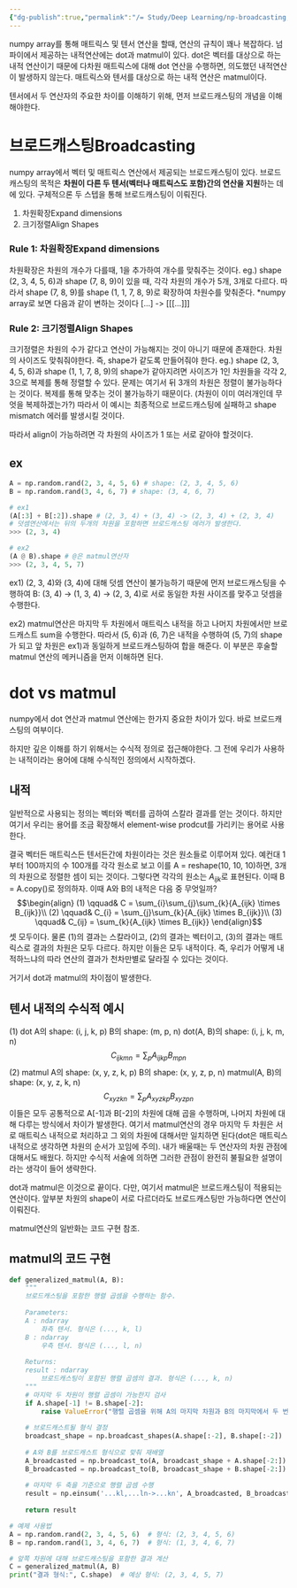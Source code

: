 ```yaml
---
{"dg-publish":true,"permalink":"/= Study/Deep Learning/np-broadcasting, dot, matmul/","created":"2024-11-15T15:47:26.000+09:00","updated":"2025-03-24T20:06:16.688+09:00"}
---
```


numpy array를 통해 매트릭스 및 텐서 연산을 할때, 연산의 규칙이 꽤나 복잡하다.
넘파이에서 제공하는 내적연산에는 dot과 matmul이 있다.
dot은 벡터를 대상으로 하는 내적 연산이기 때문에 다차원 매트릭스에 대해 dot 연산을 수행하면, 의도했던 내적연산이 발생하지 않는다.
매트릭스와 텐서를 대상으로 하는 내적 연산은 matmul이다.

텐서에서 두 연산자의 주요한 차이를 이해하기 위해, 먼저 브로드캐스팅의 개념을 이해해야한다.
# 브로드캐스팅Broadcasting
numpy array에서 벡터 및 매트릭스 연산에서 제공되는 브로드캐스팅이 있다.
브로드캐스팅의 목적은 **차원이 다른 두 텐서(벡터나 매트릭스도 포함)간의 연산을 지원**하는 데에 있다.
구체적으론 두 스텝을 통해 브로드캐스팅이 이뤄진다.
1. 차원확장Expand dimensions
2. 크기정렬Align Shapes

### Rule 1: 차원확장Expand dimensions
차원확장은 차원의 개수가 다를때, 1을 추가하여 개수를 맞춰주는 것이다.
eg.) shape (2, 3, 4, 5, 6)과 shape (7, 8, 9)이 있을 때, 각각 차원의 개수가 5개, 3개로 다르다. 따라서 shape (7, 8, 9)를 shape (1, 1, 7, 8, 9)로 확장하여 차원수를 맞춰준다.
\*numpy array로 보면 다음과 같이 변하는 것이다 \[...] -> \[\[\[...]]]

### Rule 2: 크기정렬Align Shapes
크기정렬은 차원의 수가 같다고 연산이 가능해지는 것이 아니기 때문에 존재한다.
차원의 사이즈도 맞춰줘야한다. 즉, shape가 같도록 만들어줘야 한다.
eg.) shape (2, 3, 4, 5, 6)과 shape (1, 1, 7, 8, 9)의 shape가 같아지려면 사이즈가 1인 차원들을 각각 2, 3으로 복제를 통해 정렬할 수 있다. 문제는 여기서 뒤 3개의 차원은 정렬이 불가능하다는 것이다. 복제를 통해 맞추는 것이 불가능하기 때문이다. (차원이 이미 여러개인데 무엇을 복제하겠는가?) 따라서 이 예시는 최종적으로 브로드캐스팅에 실패하고 shape mismatch 에러를 발생시킬 것이다.

따라서 align이 가능하려면 각 차원의 사이즈가 1 또는 서로 같아야 할것이다.

## ex
```python
A = np.random.rand(2, 3, 4, 5, 6) # shape: (2, 3, 4, 5, 6)
B = np.random.rand(3, 4, 6, 7) # shape: (3, 4, 6, 7)

# ex1
(A[:3] + B[:2]).shape # (2, 3, 4) + (3, 4) -> (2, 3, 4) + (2, 3, 4)
# 덧셈연산에서는 뒤의 두개의 차원을 포함하면 브로드캐스팅 에러가 발생한다.
>>> (2, 3, 4)

# ex2
(A @ B).shape # @은 matmul연산자
>>> (2, 3, 4, 5, 7)
```
ex1)
(2, 3, 4)와 (3, 4)에 대해 덧셈 연산이 불가능하기 때문에 먼저 브로드캐스팅을 수행하여 B: (3, 4) -> (1, 3, 4) -> (2, 3, 4)로 서로 동일한 차원 사이즈를 맞주고 덧셈을 수행한다.

ex2)
matmul연산은 마지막 두 차원에서 매트릭스 내적을 하고 나머지 차원에서만 브로드캐스트 sum을 수행한다. 따라서 (5, 6)과 (6, 7)은 내적을 수행하여 (5, 7)의 shape가 되고 앞 차원은 ex1)과 동일하게 브로드캐스팅하여 합을 해준다. 이 부분은 후술할 matmul 연산의 메커니즘을 먼저 이해하면 된다.

# dot vs matmul
numpy에서 dot 연산과 matmul 연산에는 한가지 중요한 차이가 있다.
바로 브로드캐스팅의 여부이다.

하지만 깊은 이해를 하기 위해서는 수식적 정의로 접근해야한다.
그 전에 우리가 사용하는 내적이라는 용어에 대해 수식적인 정의에서 시작하겠다.
## 내적
일반적으로 사용되는 정의는 벡터와 벡터를 곱하여 스칼라 결과를 얻는 것이다.
하지만 여기서 우리는 용어를 조금 확장해서 element-wise prodcut를 가리키는 용어로 사용한다.

결국 벡터든 매트릭스든 텐서든간에 차원이라는 것은 원소들로 이루어져 있다. 예컨대 1부터 100까지의 수 100개를 각각 원소로 보고 이를 A = reshape(10, 10, 10)하면, 3개의 차원으로 정렬한 셈이 되는 것이다. 그렇다면 각각의 원소는 $A_{ijk}$로 표현된다. 이때 B = A.copy()로 정의하자. 이때 A와 B의 내적은 다음 중 무엇일까?
$$\begin{align} 
(1) \qquad& C = \sum_{i}\sum_{j}\sum_{k}{A_{ijk} \times B_{ijk}}\\
(2) \qquad& C_{i} = \sum_{j}\sum_{k}{A_{ijk} \times B_{ijk}}\\
(3) \qquad& C_{ij} = \sum_{k}{A_{ijk} \times B_{ijk}}
\end{align}$$
셋 모두이다. 물론 (1)의 결과는 스칼라이고, (2)의 결과는 벡터이고, (3)의 결과는 매트릭스로 결과의 차원은 모두 다르다. 하지만 이들은 모두 내적이다. 즉, 우리가 어떻게 내적하느냐의 따라 연산의 결과가 천차만별로 달라질 수 있다는 것이다.

거기서 dot과 matmul의 차이점이 발생한다.

## 텐서 내적의 수식적 예시

(1) dot
A의 shape: (i, j, k, p)
B의 shape: (m, p, n)
dot(A, B)의 shape: (i, j, k, m, n)
$$C_{ijkmn} = \sum_{p}{A_{ijkp}B_{mpn}}$$
(2) matmul
A의 shape: (x, y, z, k, p)
B의 shape: (x, y, z, p, n)
matmul(A, B)의 shape: (x, y, z, k, n)
$$C_{xyzkn} = \sum_{p}{A_{xyzkp}B_{xyzpn}}$$
이들은 모두 공통적으로 A\[-1]과 B\[-2]의 차원에 대해 곱을 수행하며, 나머지 차원에 대해 다루는 방식에서 차이가 발생한다. 
여기서 matmul연산의 경우 마지막 두 차원은 서로 매트릭스 내적으로 처리하고 그 외의 차원에 대해서만 일치하면 된다(dot은 매트릭스 내적으로 생각하면 차원의 순서가 꼬임에 주의).
내가 배울때는 두 연산자의 차원 관점에 대해서도 배웠다. 하지만 수식적 서술에 의하면 그러한 관점이 완전히 불필요한 설명이라는 생각이 들어 생략한다.

dot과 matmul은 이것으로 끝이다. 다만, 여기서 matmul은 브로드캐스팅이 적용되는 연산이다. 앞부분 차원의 shape이 서로 다르더라도 브로드캐스팅만 가능하다면 연산이 이뤄진다.

matmul연산의 일반화는 코드 구현 참조.
## matmul의 코드 구현
```python
def generalized_matmul(A, B):
    """
    브로드캐스팅을 포함한 행렬 곱셈을 수행하는 함수.
    
    Parameters:
    A : ndarray
        좌측 텐서. 형식은 (..., k, l)
    B : ndarray
        우측 텐서. 형식은 (..., l, n)
        
    Returns:
    result : ndarray
        브로드캐스팅이 포함된 행렬 곱셈의 결과. 형식은 (..., k, n)
    """
    # 마지막 두 차원이 행렬 곱셈이 가능한지 검사
    if A.shape[-1] != B.shape[-2]:
        raise ValueError("행렬 곱셈을 위해 A의 마지막 차원과 B의 마지막에서 두 번째 차원이 일치해야 합니다.")
    
    # 브로드캐스트될 형식 결정
    broadcast_shape = np.broadcast_shapes(A.shape[:-2], B.shape[:-2])
    
    # A와 B를 브로드캐스트 형식으로 맞춰 재배열
    A_broadcasted = np.broadcast_to(A, broadcast_shape + A.shape[-2:])
    B_broadcasted = np.broadcast_to(B, broadcast_shape + B.shape[-2:])
    
    # 마지막 두 축을 기준으로 행렬 곱셈 수행
    result = np.einsum('...kl,...ln->...kn', A_broadcasted, B_broadcasted)
    
    return result

# 예제 사용법
A = np.random.rand(2, 3, 4, 5, 6)  # 형식: (2, 3, 4, 5, 6)
B = np.random.rand(1, 3, 4, 6, 7)  # 형식: (1, 3, 4, 6, 7)

# 앞쪽 차원에 대해 브로드캐스팅을 포함한 결과 계산
C = generalized_matmul(A, B)
print("결과 형식:", C.shape)  # 예상 형식: (2, 3, 4, 5, 7)
```

